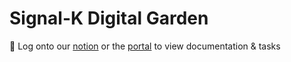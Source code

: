 # Signal-K Digital Garden

🔗 Log onto our [notion](https://www.notion.so/skinetics/Signal-Kinetics-4c3a0eaa11914a5f84a59c01de860c57) or the [portal](https://docs.skinetics.tech) to view documentation & tasks

<script src="https://giscus.app/client.js"
        data-repo="signal-k/unity-demo"
        data-repo-id="R_kgDOGGIbwA"
        data-category-id="DIC_kwDOGGIbwM4CAz-P"
        data-mapping="pathname"
        data-reactions-enabled="1"
        data-emit-metadata="0"
        data-theme="light"
        data-lang="en"
        crossorigin="anonymous"
        async>
</script>

<!--Figure out how to link with notion, utterances, slack/kyber, discord/matrix/keybase, etc-->

<!--Test https://github.com/Signal-K/marketplace/commit/25d243bb18b1c9e85ce0857003bcbea7e86a72c4>
